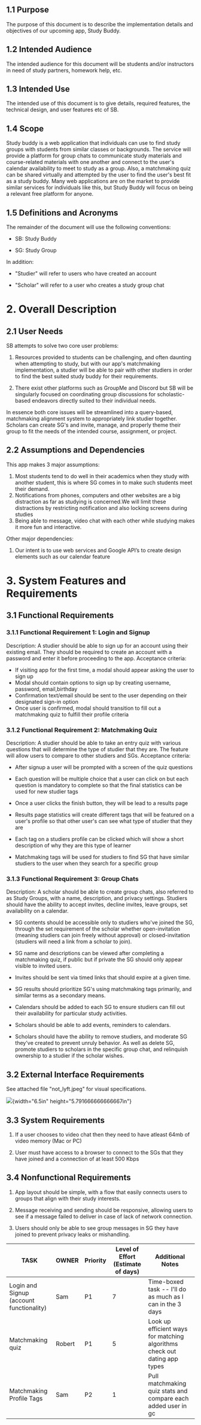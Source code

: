 ## **1.1 Purpose**

The purpose of this document is to describe the implementation details
and objectives of our upcoming app, Study Buddy.

## **1.2 Intended Audience**

The intended audience for this document will be students and/or
instructors in need of study partners, homework help, etc.

## **1.3 Intended Use**

The intended use of this document is to give details, required features,
the technical design, and user features etc of SB.

## **1.4 Scope**


Study buddy is a web application that individuals can use to find study groups with students from similar classes or backgrounds. The service will provide a platform for group chats to communicate study materials and course-related materials with one another and connect to the user's calendar availability to meet to study as a group. Also, a matchmaking quiz can be shared virtually and attempted by the user to find the user's best fit as a study buddy. 
Many web applications are on the market to provide similar services for individuals like this, but Study Buddy will focus on being a relevant free platform for anyone. 


## **1.5 Definitions and Acronyms**

The remainder of the document will use the following conventions:

-   SB: Study Buddy

-   SG: Study Group

In addition:

-   \"Studier" will refer to users who have created an account

-   "Scholar" will refer to a user who creates a study group chat

# **2. Overall Description**

## **2.1 User Needs**

SB attempts to solve two core user problems:

1.  Resources provided to students can be challenging, and often
    daunting when attempting to study, but with our app's
    matchmaking implementation, a studier will be able to pair with
    other studiers in order to find the best suited study buddy for
    their requirements.

2.  There exist other platforms such as GroupMe and Discord but SB will
    be singularly focused on coordinating group discussions for
    scholastic-based endeavors directly suited to their individual
    needs.

In essence both core issues will be streamlined into a query-based,
matchmaking alignment system to appropriately link studier together.
Scholars can create SG's and invite, manage, and properly theme their
group to fit the needs of the intended course, assignment, or project.

## **2.2 Assumptions and Dependencies**
This app makes 3 major assumptions:
1. Most students tend to do well in their academics when they study with another student, this is where SG comes in to make such students meet their demand.
2. Notifications from phones, computers and other websites are a big distraction as far as studying is concerned.We will limit these distractions by restricting   notification and also locking screens during studies
3. Being able to message, video chat with each other while studying makes it more fun and interactive.  
 
Other major dependencies:
1. Our intent is to use web services and Google API’s to create design elements such as our calendar feature

# **3. System Features and Requirements**

## **3.1 Functional Requirements**

### **3.1.1 Functional Requirement 1: Login and Signup**
Description: A studier should be able to sign up for an account using their existing email. They should be required to create an account with a password and enter it before proceeding to the app. Acceptance criteria:
- If visiting app for the first time, a modal should appear asking the user to sign up
- Modal should contain options to sign up by creating username, password, email,birthday
- Confirmation text/email should be sent to the user depending on their designated sign-in option
- Once user is confirmed, modal should transition  to fill out a matchmaking quiz to fulfill their profile criteria




### **3.1.2 Functional Requirement 2: Matchmaking Quiz** 

Description: A studier should be able to take an entry quiz with various
questions that will determine the type of studier that they are. The
feature will allow users to compare to other studiers and SGs.
Acceptance criteria:

-   After signup a user will be prompted with a screen of the quiz
    questions

-   Each question will be multiple choice that a user can click on but
    each question is mandatory to complete so that the final
    statistics can be used for new studier tags

-   Once a user clicks the finish button, they will be lead to a results
    page

-   Results page statistics will create different tags that will be
    featured on a user's profile so that other user's can see what
    type of studier that they are

-   Each tag on a studiers profile can be clicked which will show a
    short description of why they are this type of learner

-   Matchmaking tags will be used for studiers to find SG that have
    similar studiers to the user when they search for a specific group

### **3.1.3 Functional Requirement 3: Group Chats**

Description: A scholar should be able to create group chats, also
referred to as Study Groups, with a name, description, and privacy
settings. Studiers should have the ability to accept invites, decline
invites, leave groups, set availability on a calendar.

-   SG contents should be accessible only to studiers who've joined the
    SG, through the set requirement of the scholar whether
    open-invitation (meaning studiers can join freely without
    approval) or closed-invitation (studiers will need a link from a
    scholar to join).

-   SG name and descriptions can be viewed after completing a
    matchmaking quiz, if public but if private the SG should only
    appear visible to invited users.

-   Invites should be sent via timed links that should expire at a given
    time.

-   SG results should prioritize SG's using matchmaking tags primarily,
    and similar terms as a secondary means.

-   Calendars should be added to each SG to ensure studiers can fill out
    their availability for particular study activities.

-   Scholars should be able to add events, reminders to calendars.

-   Scholars should have the ability to remove studiers, and moderate SG
    they've created to prevent unruly behavior. As well as delete SG,
    promote studiers to scholars in the specific group chat, and
    relinquish ownership to a studier if the scholar wishes.

###  

### 

## **3.2 External Interface Requirements**

See attached file \"not_lyft.jpeg\" for visual specifications.

![](vertopal_5fa18a1cfd294c50a15b46331ef6e02b/media/image1.png){width="6.5in"
height="5.791666666666667in"}

## **3.3 System Requirements**

1.  If a user chooses to video chat then they need to have atleast 64mb
    of video memory (Mac or PC)

2.  User must have access to a browser to connect to the SGs that they
    have joined and a connection of at least 500 Kbps

## **3.4 Nonfunctional Requirements**

1.  App layout should be simple, with a flow that easily connects users
    to groups that align with their study interests.

2.  Message receiving and sending should be responsive, allowing users
    to see if a message failed to deliver in case of lack of network
    connection.

3.  Users should only be able to see group messages in SG they have
    joined to prevent privacy leaks or mishandling.
    
    
    
| TASK                                      |    OWNER      |    Priority    |     Level of Effort (Estimate of days)     |   Additional Notes  |
| ---------------------------------------- | -------------  | -------------- | -------------------------------------      | ------------------- |
| Login and Signup (account functionality)  |  Sam | P1 | 7| Time-boxed task -- I'll do as much as I can in the 3 days | 
| Matchmaking quiz  | Robert  | P1  | 5  | Look up efficient ways for matching algorithms check out dating app types   |
| Matchmaking Profile Tags  | Sam  | P2  | 1  | Pull matchmaking quiz stats and compare each added user in gc 
